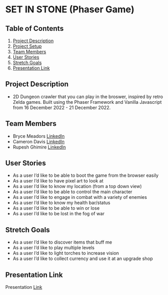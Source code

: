 # SET IN STONE (Phaser Game)

## Table of Contents

1. [Project Description](#Project-Description)
2. [Project Setup](#Project-Setup)
3. [Team Members](#Team-members)
4. [User Stories](#User-Stories)
5. [Stretch Goals](#Stretch-Goals)
6. [Presentation Link](#Presentation-Link)

## Project Description

- 2D Dungeon crawler that you can play in the broswer, inspired by retro Zelda games. Built using the Phaser Framework and Vanilla Javascript from 16 December 2022 - 21 December 2022.

## Team Members

- Bryce Meadors [LinkedIn](https://www.linkedin.com/in/bryce-meadors-a13923229/)
- Cameron Davis [LinkedIn](https://www.linkedin.com/in/cameron-davis-772333226/)
- Rupesh Ghimire [LinkedIn](https://www.linkedin.com/in/rupeshghimirey/)

## User Stories

- As a user I’d like to be able to boot the game from the browser easily
- As a user I’d like to have pixel art to look at
- As a user I’d like to know my location (from a top down view)
- As a user I’d like to be able to control the main character
- As a user I’d like to engage in combat with a variety of enemies
- As a user I’d like to know my health bar/status
- As a user I’d like to be able to win or lose
- As a user I’d like to be lost in the fog of war

## Stretch Goals

- As a user I’d like to discover items that buff me
- As a user I’d like to play multiple levels
- As a user I’d like to light torches to increase vision
- As a user I’d like to collect currency and use it at an upgrade shop

## Presentation Link

Presentation [Link](https://docs.google.com/presentation/d/1n3hh4E01y3oNcwgfpZvsv5COcbMpKOJny5TLyX8Xriw/edit?usp=sharing)
